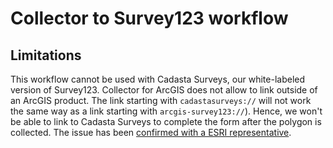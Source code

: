 # Collector to Survey123 workflow

## Limitations

This workflow cannot be used with Cadasta Surveys, our white-labeled version of Survey123. Collector for ArcGIS does not allow to link outside of an ArcGIS product. The link starting with `cadastasurveys://` will not work the same way as a link starting with `arcgis-survey123://`). Hence, we won't be able to link to Cadasta Surveys to complete the form after the polygon is collected. The issue has been [confirmed with a ESRI representative](https://my.esri.com/#/support/cases/02229327). 

